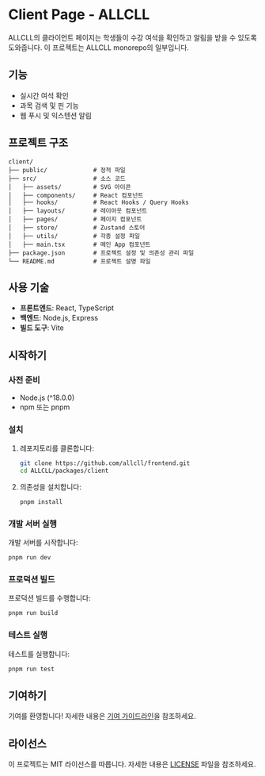# Client Page - ALLCLL

ALLCLL의 클라이언트 페이지는 학생들이 수강 여석을 확인하고 알림을 받을 수 있도록 도와줍니다. 이 프로젝트는 ALLCLL monorepo의 일부입니다.

## 기능

- 실시간 여석 확인
- 과목 검색 및 핀 기능
- 웹 푸시 및 익스텐션 알림

## 프로젝트 구조

```plaintext
client/
├── public/             # 정적 파일
├── src/                # 소스 코드
│   ├── assets/         # SVG 아이콘
│   ├── components/     # React 컴포넌트
│   ├── hooks/          # React Hooks / Query Hooks
│   ├── layouts/        # 레이아웃 컴포넌트
│   ├── pages/          # 페이지 컴포넌트
│   ├── store/          # Zustand 스토어
│   ├── utils/          # 각종 설정 파일
│   ├── main.tsx        # 메인 App 컴포넌트
├── package.json        # 프로젝트 설정 및 의존성 관리 파일
└── README.md           # 프로젝트 설명 파일
```

## 사용 기술

- **프론트엔드**: React, TypeScript
- **백엔드**: Node.js, Express
- **빌드 도구**: Vite

## 시작하기

### 사전 준비

- Node.js (^18.0.0)
- npm 또는 pnpm

### 설치

1. 레포지토리를 클론합니다:
   ```sh
   git clone https://github.com/allcll/frontend.git
   cd ALLCLL/packages/client
   ```

2. 의존성을 설치합니다:
   ```sh
   pnpm install
   ```

### 개발 서버 실행

개발 서버를 시작합니다:
```sh
pnpm run dev
```

### 프로덕션 빌드

프로덕션 빌드를 수행합니다:
```sh
pnpm run build
```

### 테스트 실행

테스트를 실행합니다:
```sh
pnpm run test
```

## 기여하기

기여를 환영합니다! 자세한 내용은 [기여 가이드라인](../CONTRIBUTING.md)을 참조하세요.

## 라이선스

이 프로젝트는 MIT 라이선스를 따릅니다. 자세한 내용은 [LICENSE](../LICENSE) 파일을 참조하세요.
